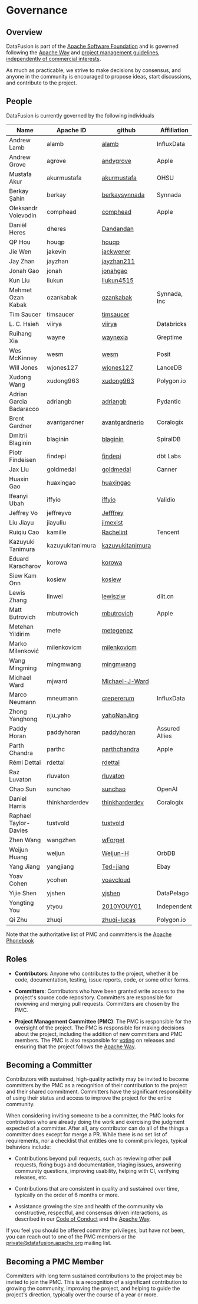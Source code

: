 <!---
  Licensed to the Apache Software Foundation (ASF) under one
  or more contributor license agreements.  See the NOTICE file
  distributed with this work for additional information
  regarding copyright ownership.  The ASF licenses this file
  to you under the Apache License, Version 2.0 (the
  "License"); you may not use this file except in compliance
  with the License.  You may obtain a copy of the License at

    http://www.apache.org/licenses/LICENSE-2.0

  Unless required by applicable law or agreed to in writing,
  software distributed under the License is distributed on an
  "AS IS" BASIS, WITHOUT WARRANTIES OR CONDITIONS OF ANY
  KIND, either express or implied.  See the License for the
  specific language governing permissions and limitations
  under the License.
-->

# Governance

## Overview

DataFusion is part of the [Apache Software Foundation] and is governed following
the [Apache Way] and [project management guidelines], [independently of
commercial interests].

[apache software foundation]: https://www.apache.org/
[apache way]: https://www.apache.org/theapacheway/
[project management guidelines]: https://www.apache.org/foundation/how-it-works.html#management
[independently of commercial interests]: https://community.apache.org/projectIndependence.html

As much as practicable, we strive to make decisions by consensus, and anyone in
the community is encouraged to propose ideas, start discussions, and contribute
to the project.

## People

DataFusion is currently governed by the following individuals

<!--

The following table can be updated by running the following script:

docs/scripts/update_committer_list.py

Notes:

* The script only updates the Name and Apache ID columns. The rest of the data
  is manually provided.

-->

<!-- Begin Auto-Generated Committer List -->
| Name                    | Apache ID | github                     | Affiliation | Role      |
|-------------------------|-----------|----------------------------|-------------|-----------|
| Andrew Lamb             | alamb                                   |[alamb](https://github.com/alamb)       | InfluxData  | PMC Chair |
| Andrew Grove            | agrove                                  |[andygrove](https://github.com/andygrove) | Apple       | PMC       |
| Mustafa Akur            | akurmustafa                             |[akurmustafa](https://github.com/akurmustafa) | OHSU        | PMC       |
| Berkay Şahin            | berkay                                  |[berkaysynnada](https://github.com/berkaysynnada) | Synnada     | PMC       |
| Oleksandr Voievodin     | comphead                                |[comphead](https://github.com/comphead) | Apple       | PMC       |
| Daniël Heres            | dheres                                  |[Dandandan](https://github.com/Dandandan) |             | PMC       |
| QP Hou                  | houqp                                   |[houqp](https://github.com/houqp)       |             | PMC       |
| Jie Wen                 | jakevin                                 |[jackwener](https://github.com/jackwener) |             | PMC       |
| Jay Zhan                | jayzhan                                 |[jayzhan211](https://github.com/jayzhan211) |             | PMC       |
| Jonah Gao               | jonah                                   |[jonahgao](https://github.com/jonahgao) |             | PMC       |
| Kun Liu                 | liukun                                  |[liukun4515](https://github.com/liukun4515) |             | PMC       |
| Mehmet Ozan Kabak       | ozankabak                               |[ozankabak](https://github.com/ozankabak) | Synnada, Inc | PMC       |
| Tim Saucer              | timsaucer                               |[timsaucer](https://github.com/timsaucer) |             | PMC       |
| L. C. Hsieh             | viirya                                  |[viirya](https://github.com/viirya)     | Databricks  | PMC       |
| Ruihang Xia             | wayne                                   |[waynexia](https://github.com/waynexia) | Greptime    | PMC       |
| Wes McKinney            | wesm                                    |[wesm](https://github.com/wesm)         | Posit       | PMC       |
| Will Jones              | wjones127                               |[wjones127](https://github.com/wjones127) | LanceDB     | PMC       |
| Xudong Wang             | xudong963                               |[xudong963](https://github.com/xudong963) | Polygon.io  | PMC       |
| Adrian Garcia Badaracco | adriangb                                |[adriangb](https://github.com/adriangb) | Pydantic    | Committer |
| Brent Gardner           | avantgardner                            |[avantgardnerio](https://github.com/avantgardnerio) | Coralogix   | Committer |
| Dmitrii Blaginin        | blaginin                                |[blaginin](https://github.com/blaginin) | SpiralDB    | Committer |
| Piotr Findeisen         | findepi                                 |[findepi](https://github.com/findepi)   | dbt Labs    | Committer |
| Jax Liu                 | goldmedal                               |[goldmedal](https://github.com/goldmedal) | Canner      | Committer |
| Huaxin Gao              | huaxingao                               |[huaxingao](https://github.com/huaxingao) |             | Committer |
| Ifeanyi Ubah            | iffyio                                  |[iffyio](https://github.com/iffyio)     | Validio     | Committer |
| Jeffrey Vo              | jeffreyvo                               |[Jefffrey](https://github.com/Jefffrey) |             | Committer |
| Liu Jiayu               | jiayuliu                                |[jimexist](https://github.com/jimexist) |             | Committer |
| Ruiqiu Cao              | kamille                                 |[Rachelint](https://github.com/Rachelint) | Tencent     | Committer |
| Kazuyuki Tanimura       | kazuyukitanimura                        |[kazuyukitanimura](https://github.com/kazuyukitanimura) |             | Committer |
| Eduard Karacharov       | korowa                                  |[korowa](https://github.com/korowa)     |             | Committer |
| Siew Kam Onn            | kosiew                                  |[kosiew](https://github.com/kosiew)     |             | Committer |
| Lewis Zhang             | linwei                                  |[lewiszlw](https://github.com/lewiszlw) | diit.cn     | Committer |
| Matt Butrovich          | mbutrovich                              |[mbutrovich](https://github.com/mbutrovich) | Apple       | Committer |
| Metehan Yildirim        | mete                                    |[metegenez](https://github.com/metegenez) |             | Committer |
| Marko Milenković        | milenkovicm                             |[milenkovicm](https://github.com/milenkovicm) |             | Committer |
| Wang Mingming           | mingmwang                               |[mingmwang](https://github.com/mingmwang) |             | Committer |
| Michael Ward            | mjward                                  |[Michael-J-Ward ](https://github.com/Michael-J-Ward) |             | Committer |
| Marco Neumann           | mneumann                                |[crepererum](https://github.com/crepererum) | InfluxData  | Committer |
| Zhong Yanghong          | nju_yaho                                |[yahoNanJing](https://github.com/yahoNanJing) |             | Committer |
| Paddy Horan             | paddyhoran                              |[paddyhoran](https://github.com/paddyhoran) | Assured Allies | Committer |
| Parth Chandra           | parthc                                  |[parthchandra](https://github.com/parthchandra) | Apple       | Committer |
| Rémi Dettai             | rdettai                                 |[rdettai](https://github.com/rdettai)   |             | Committer |
| Raz Luvaton             | rluvaton                                |[rluvaton](https://github.com/rluvaton) |             | Committer |
| Chao Sun                | sunchao                                 |[sunchao](https://github.com/sunchao)   | OpenAI      | Committer |
| Daniel Harris           | thinkharderdev                          |[thinkharderdev](https://github.com/thinkharderdev) | Coralogix   | Committer |
| Raphael Taylor-Davies   | tustvold                                |[tustvold](https://github.com/tustvold) |             | Committer |
| Zhen Wang               | wangzhen                                |[wForget](https://github.com/wForget)                                       |             | Committer |
| Weijun Huang            | weijun                                  |[Weijun-H](https://github.com/Weijun-H) | OrbDB       | Committer |
| Yang Jiang              | yangjiang                               |[Ted-jiang](https://github.com/Ted-jiang) | Ebay        | Committer |
| Yoav Cohen              | ycohen                                  |[yoavcloud](https://github.com/yoavcloud) |             | Committer |
| Yijie Shen              | yjshen                                  |[yjshen](https://github.com/yjshen)     | DataPelago  | Committer |
| Yongting You            | ytyou                                   |[2010YOUY01](https://github.com/2010YOUY01) | Independent | Committer |
| Qi Zhu                  | zhuqi                                   |[zhuqi-lucas](https://github.com/zhuqi-lucas) | Polygon.io  | Committer |
<!-- End Auto-Generated Committer List -->

Note that the authoritative list of PMC and committers is the [Apache Phonebook]

[apache phonebook]: https://projects.apache.org/committee.html?datafusion

## Roles

- **Contributors**: Anyone who contributes to the project, whether it be code,
  documentation, testing, issue reports, code, or some other forms.

- **Committers**: Contributors who have been granted write access to the  
  project's source code repository. Committers are responsible for reviewing and
  merging pull requests. Committers are chosen by the PMC.

- **Project Management Committee (PMC)**: The PMC is responsible for the
  oversight of the project. The PMC is responsible for making decisions about the
  project, including the addition of new committers and PMC members. The PMC is
  also responsible for [voting] on releases and ensuring that the project follows
  the [Apache Way].

[voting]: https://www.apache.org/foundation/voting.html

## Becoming a Committer

Contributors with sustained, high-quality activity may be invited to become
committers by the PMC as a recognition of their contribution to the project and
their shared commitment. Committers have the significant responsibility of using
their status and access to improve the project for the entire community.

When considering inviting someone to be a committer, the PMC looks for
contributors who are already doing the work and exercising the judgment expected
of a committer. After all, any contributor can do all of the things a committer
does except for merge a PR. While there is no set list of requirements, nor a
checklist that entitles one to commit privileges, typical behaviors include:

- Contributions beyond pull requests, such as reviewing other pull requests,
  fixing bugs and documentation, triaging issues, answering community questions,
  improving usability, helping with CI, verifying releases, etc.

- Contributions that are consistent in quality and sustained
  over time, typically on the order of 6 months or more.

- Assistance growing the size and health of the community via constructive,
  respectful, and consensus driven interactions, as described in our [Code of
  Conduct] and the [Apache Way].

If you feel you should be offered committer privileges, but have not been, you
can reach out to one of the PMC members or the private@datafusion.apache.org mailing
list.

[code of conduct]: https://www.apache.org/foundation/policies/conduct.html

## Becoming a PMC Member

Committers with long term sustained contributions to the project may be invited
to join the PMC. This is a recognition of a significant contribution to growing
the community, improving the project, and helping to guide the project's
direction, typically over the course of a year or more.
